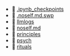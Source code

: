 * 📂 [.ipynb_checkpoints](.ipynb_checkpoints)
* 📄 [.noself.md.swp](.noself.md.swp)
* 📂 [llmlogs](llmlogs)
* 📄 [noself.md](noself.md)
* 📂 [principles](principles)
* 📂 [psych](psych)
* 📂 [rituals](rituals)
